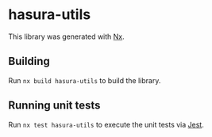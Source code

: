 # hasura-utils

This library was generated with [Nx](https://nx.dev).

## Building

Run `nx build hasura-utils` to build the library.

## Running unit tests

Run `nx test hasura-utils` to execute the unit tests via [Jest](https://jestjs.io).
